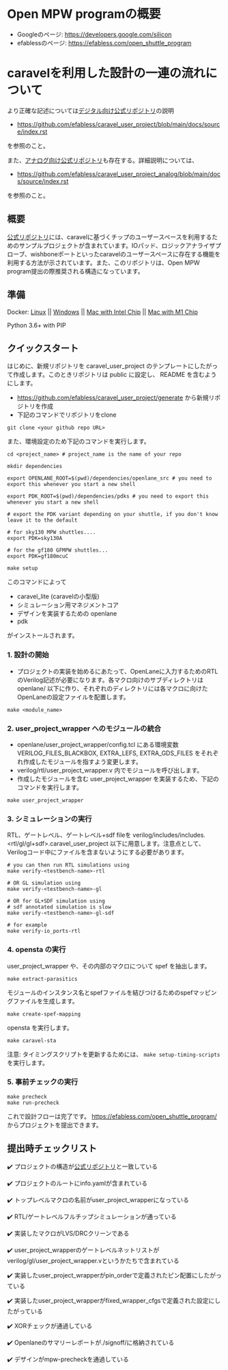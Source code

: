 # Open MPW programの概要

- Googleのページ: https://developers.google.com/silicon
- efablessのページ: https://efabless.com/open_shuttle_program

# caravelを利用した設計の一連の流れについて

より正確な記述については[デジタル向け公式リポジトリ](https://github.com/efabless/caravel_user_project)の説明

- https://github.com/efabless/caravel_user_project/blob/main/docs/source/index.rst

を参照のこと。

また、[アナログ向け公式リポジトリ](https://github.com/efabless/caravel_user_project_analog)も存在する。詳細説明については、

- https://github.com/efabless/caravel_user_project_analog/blob/main/docs/source/index.rst

を参照のこと。

## 概要

[公式リポジトリ](https://github.com/efabless/caravel_user_project)には、caravelに基づくチップのユーザースペースを利用するためのサンプルプロジェクトが含まれています。IOパッド、ロジックアナライザプローブ、wishboneポートといったcaravelのユーザースペースに存在する機能を利用する方法が示されています。また、このリポジトリは、Open MPW program提出の際推奨される構造になっています。

## 準備
Docker: [Linux](https://hub.docker.com/search?q=&type=edition&offering=community&operating_system=linux&utm_source=docker&utm_medium=webreferral&utm_campaign=dd-smartbutton&utm_location=header) || [Windows](https://desktop.docker.com/win/main/amd64/Docker%20Desktop%20Installer.exe?utm_source=docker&utm_medium=webreferral&utm_campaign=dd-smartbutton&utm_location=header) || [Mac with Intel Chip](https://desktop.docker.com/mac/main/amd64/Docker.dmg?utm_source=docker&utm_medium=webreferral&utm_campaign=dd-smartbutton&utm_location=header) || [Mac with M1 Chip](https://desktop.docker.com/mac/main/arm64/Docker.dmg?utm_source=docker&utm_medium=webreferral&utm_campaign=dd-smartbutton&utm_location=header)

Python 3.6+ with PIP

## クイックスタート

はじめに、新規リポジトリを caravel_user_project のテンプレートにしたがって作成します。このときリポジトリは public に設定し、 README を含むようにします。

* https://github.com/efabless/caravel_user_project/generate から新規リポジトリを作成
* 下記のコマンドでリポジトリをclone

```
git clone <your github repo URL>
```

また、環境設定のため下記のコマンドを実行します。

```
cd <project_name> # project_name is the name of your repo

mkdir dependencies

export OPENLANE_ROOT=$(pwd)/dependencies/openlane_src # you need to export this whenever you start a new shell

export PDK_ROOT=$(pwd)/dependencies/pdks # you need to export this whenever you start a new shell

# export the PDK variant depending on your shuttle, if you don't know leave it to the default

# for sky130 MPW shuttles....
export PDK=sky130A

# for the gf180 GFMPW shuttles...
export PDK=gf180mcuC

make setup
```

このコマンドによって

- caravel_lite (caravelの小型版)
- シミュレーション用マネジメントコア
- デザインを実装するための openlane
- pdk

がインストールされます。

### 1. 設計の開始

* プロジェクトの実装を始めるにあたって、OpenLaneに入力するためのRTLのVerilog記述が必要になります。各マクロ向けのサブディレクトリは openlane/ 以下に作り、それぞれのディレクトリには各マクロに向けたOpenLaneの設定ファイルを配置します。

```
make <module_name>
```

### 2. user_project_wrapper へのモジュールの統合

* openlane/user_project_wrapper/config.tcl にある環境変数 VERILOG_FILES_BLACKBOX, EXTRA_LEFS, EXTRA_GDS_FILES をそれぞれ作成したモジュールを指すよう変更します。
* verilog/rtl/user_project_wrapper.v 内でモジュールを呼び出します。
* 作成したモジュールを含む user_project_wrapper を実装するため、下記のコマンドを実行します。

```
make user_project_wrapper
```

### 3. シミュレーションの実行

RTL、ゲートレベル、ゲートレベル+sdf fileを verilog/includes/includes.<rtl/gl/gl+sdf>.caravel_user_project 以下に用意します。注意点として、Verilogコード中にファイルを含まないようにする必要があります。

```
# you can then run RTL simulations using
make verify-<testbench-name>-rtl

# OR GL simulation using
make verify-<testbench-name>-gl

# OR for GL+SDF simulation using
# sdf annotated simulation is slow
make verify-<testbench-name>-gl-sdf

# for example
make verify-io_ports-rtl
```

### 4. opensta の実行

user_project_wrapper や、その内部のマクロについて spef を抽出します。

```
make extract-parasitics
```

モジュールのインスタンス名とspefファイルを結びつけるためのspefマッピングファイルを生成します。

```
make create-spef-mapping
```

opensta を実行します。

```
make caravel-sta
```

注意: タイミングスクリプトを更新するためには、 ```make setup-timing-scripts``` を実行します。

### 5. 事前チェックの実行

```
make precheck
make run-precheck
```

これで設計フローは完了です。 https://efabless.com/open_shuttle_program/ からプロジェクトを提出できます。

## 提出時チェックリスト

✔️ プロジェクトの構造が[公式リポジトリ](https://github.com/efabless/caravel_user_project)と一致している

✔️ プロジェクトのルートにinfo.yamlが含まれている

✔️ トップレベルマクロの名前がuser_project_wrapperになっている

✔️ RTL/ゲートレベルフルチップシミュレーションが通っている

✔️ 実装したマクロがLVS/DRCクリーンである

✔️ user_project_wrapperのゲートレベルネットリストがverilog/gl/user_project_wrapper.vというかたちで含まれている

✔️ 実装したuser_project_wrapperがpin_orderで定義されたピン配置にしたがっている

✔️ 実装したuser_project_wrapperがfixed_wrapper_cfgsで定義された設定にしたがっている

✔️ XORチェックが通過している

✔️ Openlaneのサマリーレポートが./signoff/に格納されている

✔️ デザインがmpw-precheckを通過している


